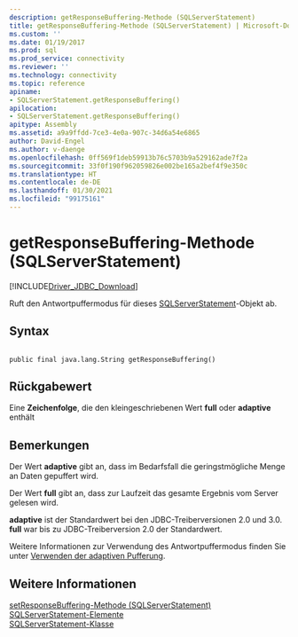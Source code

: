 ```yaml
---
description: getResponseBuffering-Methode (SQLServerStatement)
title: getResponseBuffering-Methode (SQLServerStatement) | Microsoft-Dokumentation
ms.custom: ''
ms.date: 01/19/2017
ms.prod: sql
ms.prod_service: connectivity
ms.reviewer: ''
ms.technology: connectivity
ms.topic: reference
apiname:
- SQLServerStatement.getResponseBuffering()
apilocation:
- SQLServerStatement.getResponseBuffering()
apitype: Assembly
ms.assetid: a9a9ffdd-7ce3-4e0a-907c-34d6a54e6865
author: David-Engel
ms.author: v-daenge
ms.openlocfilehash: 0ff569f1deb59913b76c5703b9a529162ade7f2a
ms.sourcegitcommit: 33f0f190f962059826e002be165a2bef4f9e350c
ms.translationtype: HT
ms.contentlocale: de-DE
ms.lasthandoff: 01/30/2021
ms.locfileid: "99175161"
---
```

# <a name="getresponsebuffering-method-sqlserverstatement"></a>getResponseBuffering-Methode (SQLServerStatement)
[!INCLUDE[Driver_JDBC_Download](../../../includes/driver_jdbc_download.md)]

  Ruft den Antwortpuffermodus für dieses [SQLServerStatement](../../../connect/jdbc/reference/sqlserverstatement-class.md)-Objekt ab.  
  
## <a name="syntax"></a>Syntax  
  
```  
  
public final java.lang.String getResponseBuffering()  
```  
  
## <a name="return-value"></a>Rückgabewert  
 Eine **Zeichenfolge**, die den kleingeschriebenen Wert **full** oder **adaptive** enthält  
  
## <a name="remarks"></a>Bemerkungen  
 Der Wert **adaptive** gibt an, dass im Bedarfsfall die geringstmögliche Menge an Daten gepuffert wird.  
  
 Der Wert **full** gibt an, dass zur Laufzeit das gesamte Ergebnis vom Server gelesen wird.  
  
 **adaptive** ist der Standardwert bei den JDBC-Treiberversionen 2.0 und 3.0. **full** war bis zu JDBC-Treiberversion 2.0 der Standardwert.  
  
 Weitere Informationen zur Verwendung des Antwortpuffermodus finden Sie unter [Verwenden der adaptiven Pufferung](../../../connect/jdbc/using-adaptive-buffering.md).  
  
## <a name="see-also"></a>Weitere Informationen  
 [setResponseBuffering-Methode &#40;SQLServerStatement&#41;](../../../connect/jdbc/reference/setresponsebuffering-method-sqlserverstatement.md)   
 [SQLServerStatement-Elemente](../../../connect/jdbc/reference/sqlserverstatement-members.md)   
 [SQLServerStatement-Klasse](../../../connect/jdbc/reference/sqlserverstatement-class.md)  
  
  
